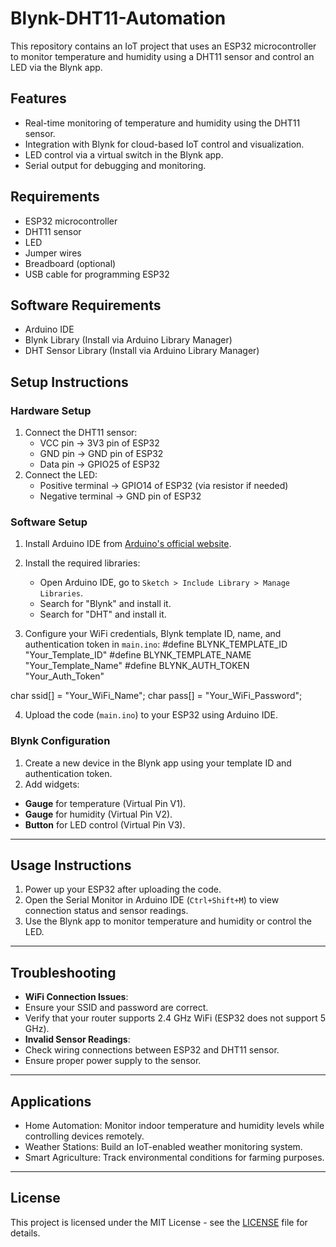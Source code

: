 # Blynk-DHT11-Automation

This repository contains an IoT project that uses an ESP32 microcontroller to monitor temperature and humidity using a DHT11 sensor and control an LED via the Blynk app.

## Features
- Real-time monitoring of temperature and humidity using the DHT11 sensor.
- Integration with Blynk for cloud-based IoT control and visualization.
- LED control via a virtual switch in the Blynk app.
- Serial output for debugging and monitoring.

## Requirements
- ESP32 microcontroller
- DHT11 sensor
- LED
- Jumper wires
- Breadboard (optional)
- USB cable for programming ESP32

## Software Requirements
- Arduino IDE
- Blynk Library (Install via Arduino Library Manager)
- DHT Sensor Library (Install via Arduino Library Manager)

## Setup Instructions

### Hardware Setup
1. Connect the DHT11 sensor:
   - VCC pin → 3V3 pin of ESP32
   - GND pin → GND pin of ESP32
   - Data pin → GPIO25 of ESP32
2. Connect the LED:
   - Positive terminal → GPIO14 of ESP32 (via resistor if needed)
   - Negative terminal → GND pin of ESP32

### Software Setup
1. Install Arduino IDE from [Arduino's official website](https://www.arduino.cc/en/software).

2. Install the required libraries:
   - Open Arduino IDE, go to `Sketch > Include Library > Manage Libraries`.
   - Search for "Blynk" and install it.
   - Search for "DHT" and install it.

3. Configure your WiFi credentials, Blynk template ID, name, and authentication token in `main.ino`:
#define BLYNK_TEMPLATE_ID "Your_Template_ID"
#define BLYNK_TEMPLATE_NAME "Your_Template_Name"
#define BLYNK_AUTH_TOKEN "Your_Auth_Token"

char ssid[] = "Your_WiFi_Name";
char pass[] = "Your_WiFi_Password";

4. Upload the code (`main.ino`) to your ESP32 using Arduino IDE.

### Blynk Configuration
1. Create a new device in the Blynk app using your template ID and authentication token.
2. Add widgets:
- **Gauge** for temperature (Virtual Pin V1).
- **Gauge** for humidity (Virtual Pin V2).
- **Button** for LED control (Virtual Pin V3).

---

## Usage Instructions
1. Power up your ESP32 after uploading the code.
2. Open the Serial Monitor in Arduino IDE (`Ctrl+Shift+M`) to view connection status and sensor readings.
3. Use the Blynk app to monitor temperature and humidity or control the LED.

---

## Troubleshooting
- **WiFi Connection Issues**:
- Ensure your SSID and password are correct.
- Verify that your router supports 2.4 GHz WiFi (ESP32 does not support 5 GHz).
- **Invalid Sensor Readings**:
- Check wiring connections between ESP32 and DHT11 sensor.
- Ensure proper power supply to the sensor.

---

## Applications
- Home Automation: Monitor indoor temperature and humidity levels while controlling devices remotely.
- Weather Stations: Build an IoT-enabled weather monitoring system.
- Smart Agriculture: Track environmental conditions for farming purposes.

---

## License
This project is licensed under the MIT License - see the [LICENSE](LICENSE) file for details.

